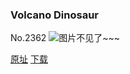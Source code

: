 ### Volcano Dinosaur
No.2362
![图片不见了~~~](https://imgs.xkcd.com/comics/volcano_dinosaur.png)

[原址](https://xkcd.com//2362) [下载](https://imgs.xkcd.com/comics/volcano_dinosaur.png)

